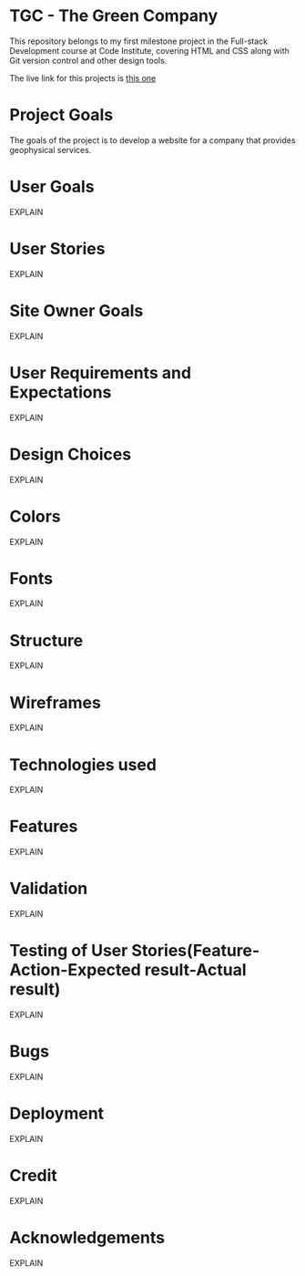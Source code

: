 # TGC - The Green Company
This repository belongs to my first milestone project in the Full-stack Development course at Code Institute, covering HTML and CSS along with Git version control and other design tools.

The live link for this projects is [this one](http://www)

# Project Goals
The goals of the project is to develop a website for a company that provides geophysical services.
# User Goals
EXPLAIN
# User Stories
EXPLAIN
# Site Owner Goals
EXPLAIN
# User Requirements and Expectations
EXPLAIN
# Design Choices
EXPLAIN
# Colors
EXPLAIN
# Fonts
EXPLAIN
# Structure
EXPLAIN
# Wireframes
EXPLAIN
# Technologies used
EXPLAIN
# Features
EXPLAIN
# Validation
EXPLAIN
# Testing of User Stories(Feature-Action-Expected result-Actual result)
EXPLAIN
# Bugs
EXPLAIN
# Deployment
EXPLAIN
# Credit
EXPLAIN
# Acknowledgements
EXPLAIN